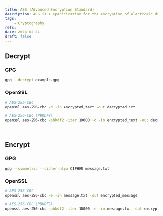 ```yaml
---
title: AES (Advanced Encryption Standard)
description: AES is a specification for the encryption of electronic data.
tags:
    - Cryptography
refs:
date: 2023-02-21
draft: false
---
```


## Decrypt

### GPG

```bash
gpg --decrypt example.gpg
```

### OpenSSL

```bash
# AES-256-CBC
openssl aes-256-cbc -d -in encrypted_text -out decrypted.txt

# AES-256-CBC (PBKDF2)
openssl aes-256-cbc -pbkdf2 -iter 10000 -d -in encrypted_text -out decrypted.txt
```

<br />

## Encrypt

### GPG

```bash
gpg --symmetric --cipher-algo CIPHER message.txt
```

### OpenSSL

```bash
# AES-256-CBC
openssl aes-256-cbc -e -in message.txt -out encrypted_message

# AES-256-CBC (PBKDF2)
openssl aes-256-cbc -pbkdf2 -iter 10000 -e -in message.txt -out encrypted_message
```
